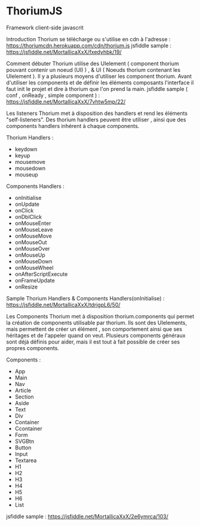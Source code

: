 # ThoriumJS
Framework client-side javascrit

Introduction
Thorium se télécharge ou s'utilise en cdn à l'adresse : https://thoriumcdn.herokuapp.com/cdn/thorium.js
jsfiddle sample : https://jsfiddle.net/MortallicaXxX/fxedyhbk/19/

Comment débuter
Thorium utilise des UIelement ( component thorium pouvant contenir un noeud (UI) ) , & UI ( Noeuds thorium contenant les UIelement ).
Il y a plusieurs moyens d'utiliser les component thorium.
Avant d'utiliser les components et de définir les éléments composants l'interface il faut init le projet et dire à thorium que l'on prend la main.
jsfiddle sample ( conf , onReady , simple component ) : https://jsfiddle.net/MortallicaXxX/7vhtw5mp/22/

Les listeners
Thorium met à disposition des handlers et rend les éléments "self-listeners".
Des thorium handlers peuvent être utiliser , ainsi que des components handlers inhérent à chaque components.

Thorium Handlers :
- keydown
- keyup
- mousemove
- mousedown
- mouseup

Components Handlers :
- onInitialise
- onUpdate
- onClick
- onDblClick
- onMouseEnter
- onMouseLeave
- onMouseMove
- onMouseOut
- onMouseOver
- onMouseUp
- onMouseDown
- onMouseWheel
- onAfterScriptExecute
- onFrameUpdate
- onResize

Sample Thorium Handlers & Components Handlers(onInitialise) : https://jsfiddle.net/MortallicaXxX/tdrjgpL6/50/

Les Components
Thorium met à disposition thorium.components qui permet la création de components utilisable par thorium.
Ils sont des UIelements, mais permettent de créer un élément , son comportement ainsi que ses héritages et de l'appeler quand on veut.
Plusieurs components généraux sont déjà définis pour aider, mais il est tout à fait possible de créer ses propres components.

Components :

 - App
 - Main
 - Nav
 - Article
 - Section
 - Aside
 - Text
 - Div
 - Container
 - Ccontainer
 - Form
 - SVGBtn
 - Button
 - Input
 - Textarea
 - H1
 - H2
 - H3
 - H4
 - H5
 - H6
 - List

jsfiddle sample : https://jsfiddle.net/MortallicaXxX/2e6ymrca/103/
